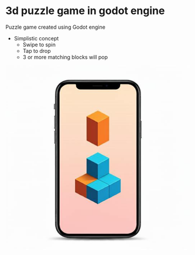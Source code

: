 # 3d puzzle game in godot engine

Puzzle game created using Godot engine
- Simplistic concept
    - Swipe to spin
    - Tap to drop
    - 3 or more matching blocks will pop

![Preview of game](./images/game_preview.jpg)